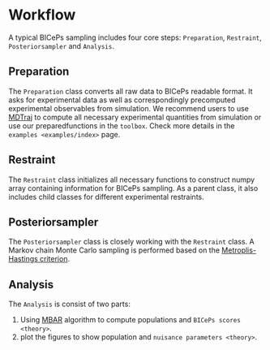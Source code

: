 Workflow
========

A typical BICePs sampling includes four core steps: `Preparation`, `Restraint`, `Posteriorsampler` and `Analysis`.

Preparation
-----------

The `Preparation` class converts all raw data to BICePs readable format. It asks for experimental data as well as correspondingly precomputed experimental observables from simulation. We recommend users to use [MDTraj](http://mdtraj.org) to compute all necessary experimental quantities from simulation or use our preparedfunctions in the `toolbox`. Check more details in the `examples <examples/index>` page. 

Restraint
---------

The `Restraint` class initializes all necessary functions to construct numpy array containing information for BICePs sampling. As a parent class, it also includes child classes for different experimental restraints.

Posteriorsampler
----------------

The `Posteriorsampler` class is closely working with the `Restraint` class. A Markov chain Monte Carlo sampling is performed based on the [Metroplis-Hastings criterion](https://en.wikipedia.org/wiki/Metropolis–Hastings_algorithm). 

Analysis
--------

The `Analysis` is consist of two parts:
1. Using [MBAR](https://pymbar.readthedocs.io/en/master/index.html) algorithm to compute populations and `BICePs scores <theory>`.
2. plot the figures to show population and `nuisance parameters <theory>`.
